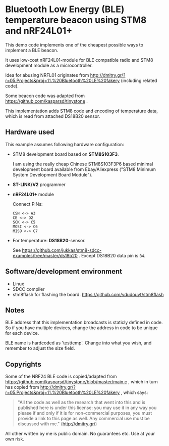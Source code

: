 # Bluetooth Low Energy (BLE) temperature beacon using STM8 and nRF24L01+

This demo code implements one of the cheapest possible ways to implement a BLE beacon.

It uses low-cost nRF24L01-module for BLE compatible radio and STM8 development module as a microcontroller.

Idea for abusing NRFL01 originates from http://dmitry.gr/?r=05.Projects&proj=11.%20Bluetooth%20LE%20fakery (including related code).

Some beacon code was adapted from https://github.com/kasparsd/tinystone .

This implementation adds STM8 code and encoding of temperature data, which is read from attached DS18B20 sensor.

## Hardware used
This example assumes following hardware configuration:
- STM8 development board based on **STM8S103F3**.

  I am using the really cheap Chinese STM8S103F3P6 based minimal development
  board available from Ebay/Aliexpress ("STM8 Minimum System Development Board Module").

- **ST-LINK/V2** programmer
- **nRF24L01+** module

  Connect PINs:
  ```
  CSN <-> A3
  CE <-> D2
  SCK <-> C5
  MOSI <-> C6
  MISO <-> C7
  ```

- For temperature: **DS18B20**-sensor. 

  See https://github.com/jukkas/stm8-sdcc-examples/tree/master/ds18b20 . Except DS18B20 data pin is `B4`.

## Software/development environment
- Linux
- SDCC compiler
- stm8flash for flashing the board. https://github.com/vdudouyt/stm8flash


## Notes
BLE address that this implementation broadcasts is staticly defined in code. So if you have multiple devices, change the address in code to be unique for each device.

BLE name is hardcoded as 'testtemp'. Change into what you wish, and remember to adjust the size field.

## Copyrights

Some of the NRF24 BLE code is copied/adapted from https://github.com/kasparsd/tinystone/blob/master/main.c ,
which in turn has copied from http://dmitry.gr/?r=05.Projects&proj=11.%20Bluetooth%20LE%20fakery ,
which says:
> "All the code as well as the research that went into this and is published here is under this license:
> you may use it in any way you please if and only if it is for non-commercial purposes,
> you must provide a link to this page as well. Any commercial use must be discussed with me." (http://dmitry.gr/)

All other written by me is public domain. No guarantees etc. Use at your own risk.